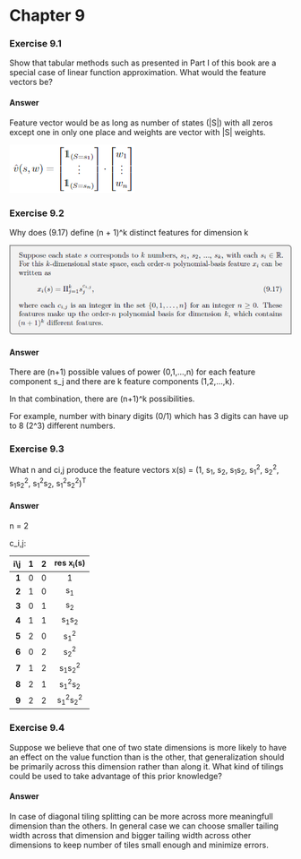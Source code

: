 # Chapter 9

### Exercise 9.1

Show that tabular methods such as presented in Part I of this book are a
special case of linear function approximation. What would the feature vectors be?

#### Answer

Feature vector would be as long as number of states (|S|) with all zeros except one in only one place and weights are vector with |S| weights.

![answer 9.1](assets/answer-009_01_01.png)

### Exercise 9.2

Why does (9.17) define (n + 1)^k distinct features for dimension k

![equation 9.17](assets/answer-009_02_01.png)

#### Answer

There are (n+1) possible values of power (0,1,...,n) for each feature component s_j and there are k feature components (1,2,...,k).

In that combination, there are (n+1)^k possibilities.

For example, number with binary digits (0/1) which has 3 digits can have up to 8 (2^3) different numbers.

### Exercise 9.3

What n and ci,j produce the feature vectors x(s) = (1, s<sub>1</sub>, s<sub>2</sub>, s<sub>1</sub>s<sub>2</sub>, s<sub>1</sub><sup>2</sup>, s<sub>2</sub><sup>2</sup>, s<sub>1</sub>s<sub>2</sub><sup>2</sup>,  s<sub>1</sub><sup>2</sup>s<sub>2</sub>,  s<sub>1</sub><sup>2</sup>s<sub>2</sub><sup>2</sup>)<sup>T</sup>

#### Answer 

n = 2

c_i,j:

| i\j 	    | 1 	| 2 	| res x<sub>i</sub>(s) 	|
|----:	    |:-:	|:-:	|:--------:	|
|   **1** 	| 0 	| 0 	|     1    	|
|   **2** 	| 1 	| 0 	|     s<sub>1</sub>     	|
|   **3** 	| 0 	| 1 	|     s<sub>2</sub>     	|
|   **4** 	| 1 	| 1 	|     s<sub>1</sub>s<sub>2</sub>     	|
|   **5** 	| 2 	| 0 	|     s<sub>1</sub><sup>2</sup>     	|
|   **6** 	| 0 	| 2 	|     s<sub>2</sub><sup>2</sup>     	|
|   **7** 	| 1 	| 2 	|     s<sub>1</sub>s<sub>2</sub><sup>2</sup>     	|
|   **8** 	| 2 	| 1 	|     s<sub>1</sub><sup>2</sup>s<sub>2</sub>     	|
|   **9** 	| 2 	| 2 	|     s<sub>1</sub><sup>2</sup>s<sub>2</sub><sup>2</sup>     	|

### Exercise 9.4

Suppose we believe that one of two state dimensions is more likely to have
an effect on the value function than is the other, that generalization should be primarily
across this dimension rather than along it. What kind of tilings could be used to take
advantage of this prior knowledge?

#### Answer

In case of diagonal tiling splitting can be more across more meaningfull dimension than the others.
In general case we can choose smaller tailing width across that dimension and bigger tailing width across other dimensions to keep number of tiles small enough and minimize errors.


